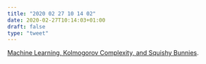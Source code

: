 ```yaml
---
title: "2020 02 27 10 14 02"
date: 2020-02-27T10:14:03+01:00
draft: false
type: "tweet"
---
```

[Machine Learning, Kolmogorov Complexity, and Squishy Bunnies](http://theorangeduck.com/page/machine-learning-kolmogorov-complexity-squishy-bunnies).

